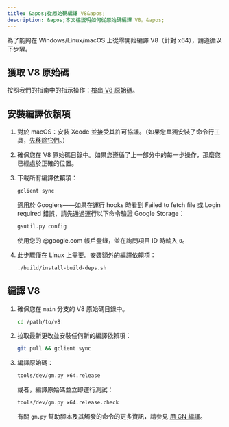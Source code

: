 ```yaml
---
title: &apos;從原始碼編譯 V8&apos;
description: &apos;本文檔説明如何從原始碼編譯 V8。&apos;
---
```

為了能夠在 Windows/Linux/macOS 上從零開始編譯 V8（針對 x64），請遵循以下步驟。

## 獲取 V8 原始碼

按照我們的指南中的指示操作：[檢出 V8 原始碼](/docs/source-code)。

## 安裝編譯依賴項

1. 對於 macOS：安裝 Xcode 並接受其許可協議。（如果您單獨安裝了命令行工具，[先移除它們](https://bugs.chromium.org/p/chromium/issues/detail?id=729990#c1)。）

1. 確保您在 V8 原始碼目錄中。如果您遵循了上一部分中的每一步操作，那麼您已經處於正確的位置。

1. 下載所有編譯依賴項：

   ```bash
   gclient sync
   ```

   適用於 Googlers——如果在運行 hooks 時看到 Failed to fetch file 或 Login required 錯誤，請先通過運行以下命令驗證 Google Storage：

   ```bash
   gsutil.py config
   ```

   使用您的 @google.com 帳戶登錄，並在詢問項目 ID 時輸入 `0`。

1. 此步驟僅在 Linux 上需要。安裝額外的編譯依賴項：

    ```bash
    ./build/install-build-deps.sh
    ```

## 編譯 V8

1. 確保您在 `main` 分支的 V8 原始碼目錄中。

    ```bash
    cd /path/to/v8
    ```

1. 拉取最新更改並安裝任何新的編譯依賴項：

    ```bash
    git pull && gclient sync
    ```

1. 編譯原始碼：

    ```bash
    tools/dev/gm.py x64.release
    ```

    或者，編譯原始碼並立即運行測試：

    ```bash
    tools/dev/gm.py x64.release.check
    ```

    有關 `gm.py` 幫助腳本及其觸發的命令的更多資訊，請參見 [用 GN 編譯](/docs/build-gn)。
